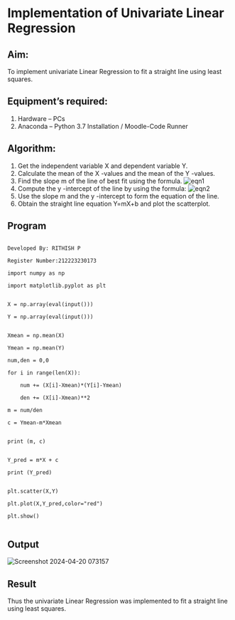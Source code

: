# Implementation of Univariate Linear Regression
## Aim:
To implement univariate Linear Regression to fit a straight line using least squares.
## Equipment’s required:
1.	Hardware – PCs
2.	Anaconda – Python 3.7 Installation / Moodle-Code Runner
## Algorithm:
1.	Get the independent variable X and dependent variable Y.
2.	Calculate the mean of the X -values and the mean of the Y -values.
3.	Find the slope m of the line of best fit using the formula.
 ![eqn1](./eq1.jpg)
4.	Compute the y -intercept of the line by using the formula:
![eqn2](./eq2.jpg)  
5.	Use the slope m and the y -intercept to form the equation of the line.
6.	Obtain the straight line equation Y=mX+b and plot the scatterplot.
## Program
```

Developed By: RITHISH P

Register Number:212223230173

import numpy as np

import matplotlib.pyplot as plt


X = np.array(eval(input()))

Y = np.array(eval(input()))


Xmean = np.mean(X)

Ymean = np.mean(Y)

num,den = 0,0

for i in range(len(X)):

    num += (X[i]-Xmean)*(Y[i]-Ymean)

    den += (X[i]-Xmean)**2

m = num/den

c = Ymean-m*Xmean

    
print (m, c)


Y_pred = m*X + c

print (Y_pred)


plt.scatter(X,Y)

plt.plot(X,Y_pred,color="red")

plt.show()


```
## Output


![Screenshot 2024-04-20 073157](https://github.com/RITHISHlearn/Univariate-Linear-Regression/assets/145446645/f09f30e8-b1ba-4653-b454-c238cb322660)

 
## Result
Thus the univariate Linear Regression was implemented to fit a straight line using least squares.
